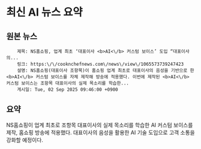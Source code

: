 # 최신 AI 뉴스 요약

## 원본 뉴스
		제목: NS홈쇼핑, 업계 최초 ‘대표이사 <b>AI<\/b> 커스텀 보이스’ 도입 “대표이사의...
		링크: https:\/\/cooknchefnews.com\/news\/view\/1065573739247423
		설명: NS홈쇼핑(대표이사 조항목)이 홈쇼핑 업계 최초로 대표이사의 음성을 기반으로 한 <b>AI<\/b> 커스텀 보이스를 자체 제작해 방송에 적용했다. 이번에 제작된 <b>AI<\/b> 커스텀 보이스는 조항목 대표이사의 실제 목소리를 학습한... 
		게시일: Tue, 02 Sep 2025 09:46:00 +0900


## 요약
NS홈쇼핑이 업계 최초로 조항목 대표이사의 실제 목소리를 학습한 AI 커스텀 보이스를 제작, 홈쇼핑 방송에 적용했다. 대표이사의 음성을 활용한 AI 기술 도입으로 고객 소통을 강화할 예정이다.
